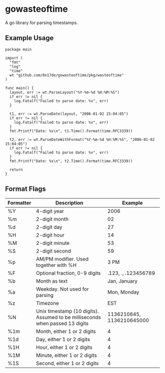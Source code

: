 # gowasteoftime

A go library for parsing timestamps.

## Example Usage

```
package main

import (
  "fmt"
  "log"
  "time"
  wt "github.com/0x17de/gowasteoftime/pkg/wasteoftime"
)

func main() {
  layout, err := wt.ParseLayout("%Y-%m-%d %H:%M:%S")
  if err != nil {
    log.Fatalf("Failed to parse date: %v", err)
  }

  t1, err := wt.ParseDate(layout, "2006-01-02 15:04:05")
  if err != nil {
    log.Fatalf("Failed to parse date: %v", err)
  }
  fmt.Printf("Date: %s\n", t1.Time().Format(time.RFC3339))

  t2, err := wt.ParseDateWithFormat("%Y-%m-%d %H:%M:%S", "2006-01-02 15:04:05")
  if err != nil {
    log.Fatalf("Failed to parse date: %v", err)
  }
  fmt.Printf("Date: %s\n", t2.Time().Format(time.RFC3339))

  return
}
```

## Format Flags

| Formatter | Description                                                                  | Example                   |
|-----------|------------------------------------------------------------------------------|---------------------------|
| %Y        | 4-digit year                                                                 | 2006                      |
| %m        | 2-digit month                                                                | 02                        |
| %d        | 2-digit day                                                                  | 27                        |
| %H        | 2-digit hour                                                                 | 14                        |
| %M        | 2-digit minute                                                               | 53                        |
| %S        | 2-digit second                                                               | 59                        |
| %p        | AM/PM modifier. Used together with %H                                        | 3 PM                      |
| %F        | Optional fraction, 0-9 digits                                                | .123, ., .123456789       |
| %b        | Month as text                                                                | Jan, January              |
| %a        | Weekday. Not used for parsing                                                | Mon, Monday               |
| %z        | Timezone                                                                     | EST                       |
| %N        | Unix timestamp (10 digits). Assumed to be milliseconds when passed 13 digits | 1136210645, 1136210645000 |
| %1m       | Month, either 1 or 2 digits                                                  | 4                         |
| %1d       | Day, either 1 or 2 digits                                                    | 4                         |
| %1H       | Hour, either 1 or 2 digits                                                   | 4                         |
| %1M       | Minute, either 1 or 2 digits                                                 | 4                         |
| %1S       | Second, either 1 or 2 digits                                                 | 4                         |
